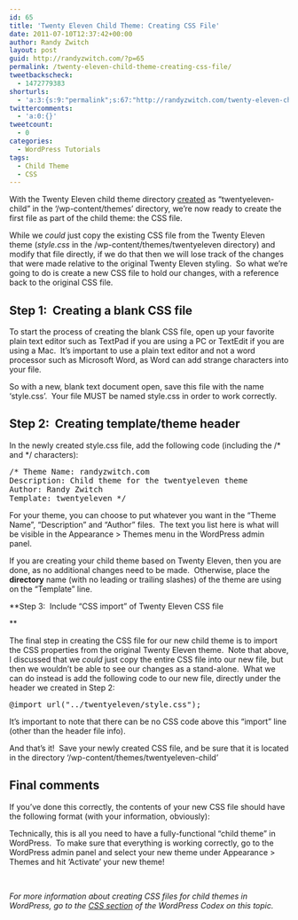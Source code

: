 ```yaml
---
id: 65
title: 'Twenty Eleven Child Theme: Creating CSS File'
date: 2011-07-10T12:37:42+00:00
author: Randy Zwitch
layout: post
guid: http://randyzwitch.com/?p=65
permalink: /twenty-eleven-child-theme-creating-css-file/
tweetbackscheck:
  - 1472779383
shorturls:
  - 'a:3:{s:9:"permalink";s:67:"http://randyzwitch.com/twenty-eleven-child-theme-creating-css-file/";s:7:"tinyurl";s:26:"http://tinyurl.com/7t2kwfp";s:4:"isgd";s:19:"http://is.gd/Q9RoWt";}'
twittercomments:
  - 'a:0:{}'
tweetcount:
  - 0
categories:
  - WordPress Tutorials
tags:
  - Child Theme
  - CSS
---
```

With the Twenty Eleven child theme directory <a title="Picking a WordPress Theme:  Fancy or Basic?" href="http://randyzwitch.com/2011/07/wordpress-theme-twentyeleven-athualpa/" target="_blank">created</a> as &#8220;twentyeleven-child&#8221; in the &#8216;/wp-content/themes&#8217; directory, we&#8217;re now ready to create the first file as part of the child theme: the CSS file.

While we _could_ just copy the existing CSS file from the Twenty Eleven theme (_style.css_ in the /wp-content/themes/twentyeleven directory) and modify that file directly, if we do that then we will lose track of the changes that were made relative to the original Twenty Eleven styling.  So what we&#8217;re going to do is create a new CSS file to hold our changes, with a reference back to the original CSS file.

<!--more-->

## Step 1:  Creating a blank CSS file

To start the process of creating the blank CSS file, open up your favorite plain text editor such as TextPad if you are using a PC or TextEdit if you are using a Mac.  It&#8217;s important to use a plain text editor and not a word processor such as Microsoft Word, as Word can add strange characters into your file.

So with a new, blank text document open, save this file with the name &#8216;style.css&#8217;.  Your file MUST be named style.css in order to work correctly.

## Step 2:  Creating template/theme header

In the newly created style.css file, add the following code (including the /\*  and \*/ characters):

<pre>/* Theme Name: randyzwitch.com 
Description: Child theme for the twentyeleven theme 
Author: Randy Zwitch 
Template: twentyeleven */</pre>

For your theme, you can choose to put whatever you want in the &#8220;Theme Name&#8221;, &#8220;Description&#8221; and &#8220;Author&#8221; files.  The text you list here is what will be visible in the Appearance > Themes menu in the WordPress admin panel.

If you are creating your child theme based on Twenty Eleven, then you are done, as no additional changes need to be made.  Otherwise, place the **directory** name (with no leading or trailing slashes) of the theme are using on the &#8220;Template&#8221; line.


  

  
**Step 3:  Include &#8220;CSS import&#8221; of Twenty Eleven CSS file
  
** 

The final step in creating the CSS file for our new child theme is to import the CSS properties from the original Twenty Eleven theme.  Note that above, I discussed that we _could_ just copy the entire CSS file into our new file, but then we wouldn&#8217;t be able to see our changes as a stand-alone.  What we can do instead is add the following code to our new file, directly under the header we created in Step 2:

<pre>@import url("../twentyeleven/style.css");</pre>

It&#8217;s important to note that there can be no CSS code above this &#8220;import&#8221; line (other than the header file info).

And that&#8217;s it!  Save your newly created CSS file, and be sure that it is located in the directory &#8216;/wp-content/themes/twentyeleven-child&#8217;

## Final comments

If you&#8217;ve done this correctly, the contents of your new CSS file should have the following format (with your information, obviously):
  

  
Technically, this is all you need to have a fully-functional &#8220;child theme&#8221; in WordPress.  To make sure that everything is working correctly, go to the WordPress admin panel and select your new theme under Appearance > Themes and hit &#8216;Activate&#8217; your new theme!

&nbsp;

_For more information about creating CSS files for child themes in WordPress, go to the <a title="Wordpress Codex: Child Theme" href="http://codex.wordpress.org/Child_Themes#The_required_style.css_file" target="_blank">CSS section</a> of the WordPress Codex on this topic._